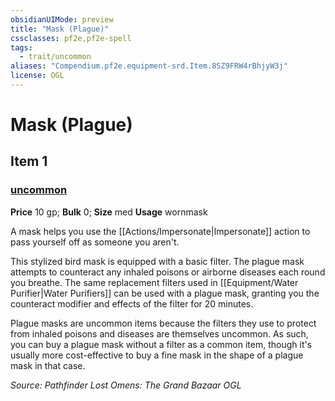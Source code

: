 ```yaml
---
obsidianUIMode: preview
title: "Mask (Plague)"
cssclasses: pf2e,pf2e-spell
tags:
  - trait/uncommon
aliases: "Compendium.pf2e.equipment-srd.Item.8SZ9FRW4rBhjyW3j"
license: OGL
---
```

# Mask (Plague)
## Item 1
### [uncommon](uncommon "Uncommon Rarity Trait")


**Price** 10 gp; 
**Bulk** 0; **Size** med
**Usage** wornmask

A mask helps you use the [[Actions/Impersonate|Impersonate]] action to pass yourself off as someone you aren't.

This stylized bird mask is equipped with a basic filter. The plague mask attempts to counteract any inhaled poisons or airborne diseases each round you breathe. The same replacement filters used in [[Equipment/Water Purifier|Water Purifiers]] can be used with a plague mask, granting you the counteract modifier and effects of the filter for 20 minutes.

Plague masks are uncommon items because the filters they use to protect from inhaled poisons and diseases are themselves uncommon. As such, you can buy a plague mask without a filter as a common item, though it's usually more cost-effective to buy a fine mask in the shape of a plague mask in that case.

*Source: Pathfinder Lost Omens: The Grand Bazaar*
*OGL*